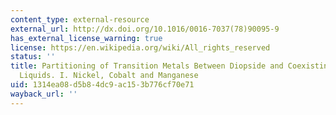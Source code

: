 ```yaml
---
content_type: external-resource
external_url: http://dx.doi.org/10.1016/0016-7037(78)90095-9
has_external_license_warning: true
license: https://en.wikipedia.org/wiki/All_rights_reserved
status: ''
title: Partitioning of Transition Metals Between Diopside and Coexisting Silicate
  Liquids. I. Nickel, Cobalt and Manganese
uid: 1314ea08-d5b8-4dc9-ac15-3b776cf70e71
wayback_url: ''
---
```


